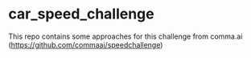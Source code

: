 # car_speed_challenge
This repo contains some approaches for this challenge from comma.ai (https://github.com/commaai/speedchallenge)
